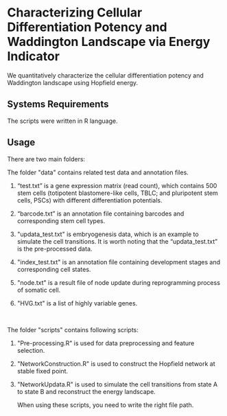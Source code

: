 # Characterizing Cellular Differentiation Potency and Waddington Landscape via Energy Indicator

We quantitatively characterize the cellular differentiation potency and Waddington landscape using Hopfield energy.

 

## Systems Requirements

 

The scripts were written in R language.

##  

## Usage

 

There are two main folders:

 

The folder "data" contains related test data and annotation files.

1. “test.txt” is a gene expression matrix (read count), which contains 500 stem cells (totipotent blastomere-like cells, TBLC; and pluripotent stem cells, PSCs) with different differentiation potentials.


2. “barcode.txt” is an annotation file containing barcodes and corresponding stem cell types.


3. "updata_test.txt" is embryogenesis data, which is an example to simulate the cell transitions. It is worth noting that the “updata_test.txt” is the pre-processed data.


4. "index_test.txt" is an annotation file containing development stages and corresponding cell states.


5. "node.txt" is a result file of node update during reprogramming process of somatic cell.


6. "HVG.txt" is a list of highly variable genes.

   ​

The folder "scripts" contains following scripts: 

1. "Pre-processing.R" is used for data preprocessing and feature selection.

2. "NetworkConstruction.R" is used to construct the Hopfield network at stable fixed point.

3. "NetworkUpdata.R" is used to simulate the cell transitions from state A to state B and reconstruct the energy landscape.

   When using these scripts, you need to write the right file path.


